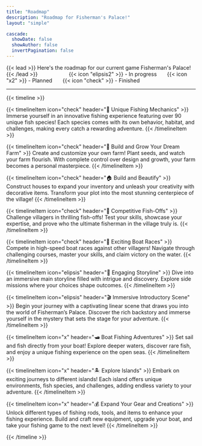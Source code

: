 ```yaml
---
title: "Roadmap"
description: "Roadmap for Fisherman's Palace!"
layout: "simple"

cascade:
  showDate: false
  showAuthor: false
  invertPagination: false
---
```


{{< lead >}}
Here's the roadmap for our current game Fisherman's Palace!
{{< /lead >}}
&nbsp;&nbsp;&nbsp;&nbsp;&nbsp;&nbsp;&nbsp;&nbsp;&nbsp;&nbsp;&nbsp;&nbsp;&nbsp;&nbsp;&nbsp;&nbsp;&nbsp;&nbsp;&nbsp;&nbsp;{{< icon "elipsis2" >}} - In progress  &nbsp;&nbsp;&nbsp;&nbsp;&nbsp;&nbsp;{{< icon "x2" >}} - Planned &nbsp;&nbsp;&nbsp;&nbsp;&nbsp;&nbsp;{{< icon "check" >}} - Finished

---

{{< timeline >}}

{{< timelineItem icon="check" header="🎣 Unique Fishing Mechanics" >}}
Immerse yourself in an innovative fishing experience featuring over 90 unique fish species! Each species comes with its own behavior, habitat, and challenges, making every catch a rewarding adventure.
{{< /timelineItem >}}

{{< timelineItem icon="check" header="🌱 Build and Grow Your Dream Farm" >}}
Create and customize your own farm! Plant seeds, and watch your farm flourish. With complete control over design and growth, your farm becomes a personal masterpiece.
{{< /timelineItem >}}

{{< timelineItem icon="check" header="🏠 Build and Beautify" >}}
Construct houses to expand your inventory and unleash your creativity with decorative items. Transform your plot into the most stunning centerpiece of the village!
{{< /timelineItem >}}

{{< timelineItem icon="check" header="🎣 Competitive Fish-Offs" >}}
Challenge villagers in thrilling fish-offs! Test your skills, showcase your expertise, and prove who the ultimate fisherman in the village truly is.
{{< /timelineItem >}}

{{< timelineItem icon="check" header="🚤 Exciting Boat Races" >}}
Compete in high-speed boat races against other villagers! Navigate through challenging courses, master your skills, and claim victory on the water.
{{< /timelineItem >}}

{{< timelineItem icon="elipsis" header="📖 Engaging Storyline" >}}
Dive into an immersive main storyline filled with intrigue and discovery. Explore side missions where your choices shape outcomes.
{{< /timelineItem >}}

{{< timelineItem icon="elipsis" header="🎬 Immersive Introductory Scene" >}}
Begin your journey with a captivating linear scene that draws you into the world of Fisherman’s Palace. Discover the rich backstory and immerse yourself in the mystery that sets the stage for your adventure.
{{< /timelineItem >}}

{{< timelineItem icon="x" header="🛥️ Boat Fishing Adventures" >}}
Set sail and fish directly from your boat! Explore deeper waters, discover rare fish, and enjoy a unique fishing experience on the open seas.
{{< /timelineItem >}}

{{< timelineItem icon="x" header="🏝️ Explore Islands" >}}
Embark on exciting journeys to different islands! Each island offers unique environments, fish species, and challenges, adding endless variety to your adventure.
{{< /timelineItem >}}

{{< timelineItem icon="x" header="💰 Expand Your Gear and Creations" >}}
Unlock different types of fishing rods, tools, and items to enhance your fishing experience. Build and craft new equipment, upgrade your boat, and take your fishing game to the next level!
{{< /timelineItem >}}

{{< /timeline >}}